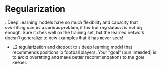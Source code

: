 # Regularization
. Deep Learning models have so much flexibility and capacity that overfitting can be a serious problem, if the training dataset is not big enough. Sure it does well on the training set, but the learned network doesn't generalize to new examples that it has never seen!

* L2 regularization and dropout to a deep learning model that recommends positions to football players. Your "goal" (pun intended) is to avoid overfitting and make better recommendations to the goal keeper. 


